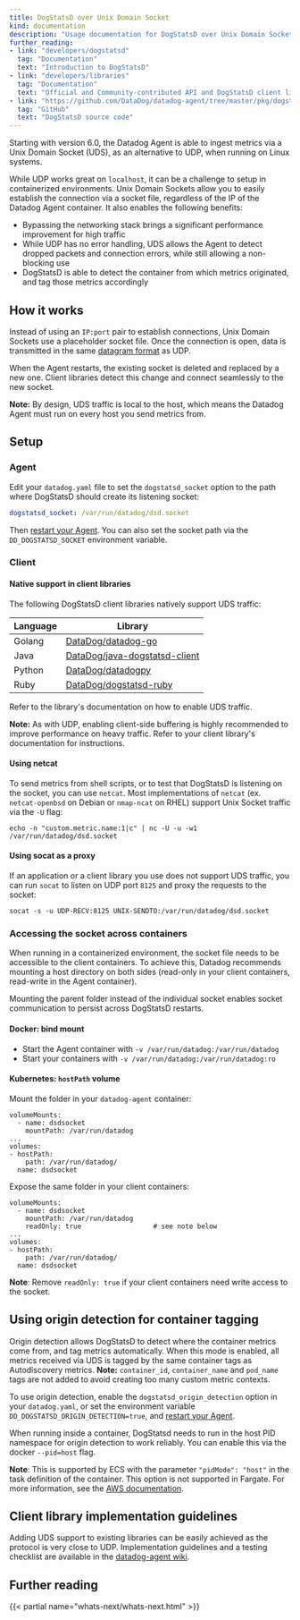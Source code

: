 ```yaml
---
title: DogStatsD over Unix Domain Socket
kind: documentation
description: "Usage documentation for DogStatsD over Unix Domain Sockets"
further_reading:
- link: "developers/dogstatsd"
  tag: "Documentation"
  text: "Introduction to DogStatsD"
- link: "developers/libraries"
  tag: "Documentation"
  text: "Official and Community-contributed API and DogStatsD client libraries"
- link: "https://github.com/DataDog/datadog-agent/tree/master/pkg/dogstatsd"
  tag: "GitHub"
  text: "DogStatsD source code"
---
```


Starting with version 6.0, the Datadog Agent is able to ingest metrics via a Unix Domain Socket (UDS), as an alternative to UDP, when running on Linux systems.

While UDP works great on `localhost`, it can be a challenge to setup in containerized environments. Unix Domain Sockets allow you to easily establish the connection via a socket file, regardless of the IP of the Datadog Agent container. It also enables the following benefits:

* Bypassing the networking stack brings a significant performance improvement for high traffic
* While UDP has no error handling, UDS allows the Agent to detect dropped packets and connection errors, while still allowing a non-blocking use
* DogStatsD is able to detect the container from which metrics originated, and tag those metrics accordingly

## How it works

Instead of using an `IP:port` pair to establish connections, Unix Domain Sockets use a placeholder socket file. Once the connection is open, data is transmitted in the same [datagram format][1] as UDP.

When the Agent restarts, the existing socket is deleted and replaced by a new one. Client libraries detect this change and connect seamlessly to the new socket.

**Note:** By design, UDS traffic is local to the host, which means the Datadog Agent must run on every host you send metrics from.

## Setup

### Agent

Edit your `datadog.yaml` file to set the `dogstatsd_socket` option to the path where DogStatsD should create its listening socket:

```yaml
dogstatsd_socket: /var/run/datadog/dsd.socket
```

Then [restart your Agent][2]. You can also set the socket path via the `DD_DOGSTATSD_SOCKET` environment variable.

### Client

#### Native support in client libraries

The following DogStatsD client libraries natively support UDS traffic:

| Language | Library                            |
|----------|------------------------------------|
| Golang   | [DataDog/datadog-go][3]            |
| Java     | [DataDog/java-dogstatsd-client][4] |
| Python   | [DataDog/datadogpy][5]             |
| Ruby     | [DataDog/dogstatsd-ruby][6]        |

Refer to the library's documentation on how to enable UDS traffic.

**Note:** As with UDP, enabling client-side buffering is highly recommended to improve performance on heavy traffic. Refer to your client library's documentation for instructions.

#### Using netcat

To send metrics from shell scripts, or to test that DogStatsD is listening on the socket, you can use `netcat`. Most implementations of `netcat` (ex. `netcat-openbsd` on Debian or `nmap-ncat` on RHEL) support Unix Socket traffic via the `-U` flag:

```shell
echo -n "custom.metric.name:1|c" | nc -U -u -w1 /var/run/datadog/dsd.socket
```

#### Using socat as a proxy

If an application or a client library you use does not support UDS traffic, you can run `socat` to listen on UDP port `8125` and proxy the requests to the socket:

```shell
socat -s -u UDP-RECV:8125 UNIX-SENDTO:/var/run/datadog/dsd.socket
```

### Accessing the socket across containers

When running in a containerized environment, the socket file needs to be accessible to the client containers. To achieve this, Datadog recommends mounting a host directory on both sides (read-only in your client containers, read-write in the Agent container).

Mounting the parent folder instead of the individual socket enables socket communication to persist across DogStatsD restarts.

#### Docker: bind mount

* Start the Agent container with `-v /var/run/datadog:/var/run/datadog`
* Start your containers with `-v /var/run/datadog:/var/run/datadog:ro`

#### Kubernetes: `hostPath` volume

Mount the folder in your `datadog-agent` container:

```
volumeMounts:
  - name: dsdsocket
    mountPath: /var/run/datadog
...
volumes:
- hostPath:
    path: /var/run/datadog/
  name: dsdsocket
```

Expose the same folder in your client containers:

```
volumeMounts:
  - name: dsdsocket
    mountPath: /var/run/datadog
    readOnly: true                  # see note below
...
volumes:
- hostPath:
    path: /var/run/datadog/
  name: dsdsocket
```

**Note**: Remove `readOnly: true` if your client containers need write access to the socket.

## Using origin detection for container tagging

Origin detection allows DogStatsD to detect where the container metrics come from, and tag metrics automatically. When this mode is enabled, all metrics received via UDS is tagged by the same container tags as Autodiscovery metrics. **Note:** `container_id`, `container_name` and `pod_name` tags are not added to avoid creating too many custom metric contexts.

To use origin detection, enable the `dogstatsd_origin_detection` option in your `datadog.yaml`, or set the environment variable `DD_DOGSTATSD_ORIGIN_DETECTION=true`, and [restart your Agent][2].

When running inside a container, DogStatsd needs to run in the host PID namespace for origin detection to work reliably. You can enable this via the docker `--pid=host` flag.

**Note**: This is supported by ECS with the parameter `"pidMode": "host"` in the task definition of the container.
This option is not supported in Fargate. For more information, see the [AWS documentation][7].

## Client library implementation guidelines

Adding UDS support to existing libraries can be easily achieved as the protocol is very close to UDP. Implementation guidelines and a testing checklist are available in the [datadog-agent wiki][8].

## Further reading

{{< partial name="whats-next/whats-next.html" >}}

[1]: /developers/dogstatsd/data_types
[2]: /agent/guide/agent-commands
[3]: https://github.com/DataDog/datadog-go
[4]: https://github.com/DataDog/java-dogstatsd-client
[5]: https://github.com/DataDog/datadogpy
[6]: https://github.com/DataDog/dogstatsd-ruby
[7]: https://docs.aws.amazon.com/AmazonECS/latest/developerguide/task_definition_parameters.html#task_definition_pidmode
[8]: https://github.com/DataDog/datadog-agent/wiki/Unix-Domain-Sockets-support
